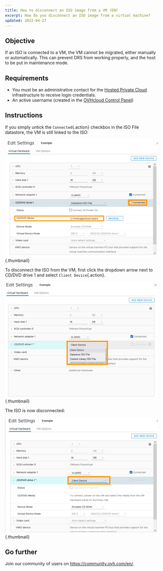 ```yaml
---
title: How to disconnect an ISO image from a VM (EN)
excerpt: How do you disconnect an ISO image from a virtual machine?
updated: 2022-04-27
---
```


## Objective

If an ISO is connected to a VM, the VM cannot be migrated, either manually or automatically. This can prevent DRS from working properly, and the host to be put in maintenance mode.

## Requirements

- You must be an administrative contact for the [Hosted Private Cloud](https://www.ovhcloud.com/es/enterprise/products/hosted-private-cloud/) infrastructure to receive login credentials.
- An active username (created in the [OVHcloud Control Panel](https://ca.ovh.com/auth/?action=gotomanager&from=https://www.ovh.com/world/&ovhSubsidiary=ws))

## Instructions

If you simply untick the `Connected`{.action} checkbox in the ISO File datastore, the VM is still linked to the ISO:

![Disconnect](images/disconnect1.png){.thumbnail}

To disconnect the ISO from the VM, first click the dropdown arrow next to CD/DVD drive 1 and select `Client Device`{.action}.

![Disconnect](images/disconnect2.png){.thumbnail}

The ISO is now disconnected:

![Disconnect](images/disconnect3.png){.thumbnail}

## Go further

Join our community of users on <https://community.ovh.com/en/>.